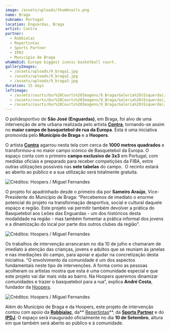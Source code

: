 ```yaml
---
image: /assets/uploads/thumbnails.png
name: Braga
subname: Portugal
location: Enguardas, Braga
artist: Contra
partner:
  - Robbialac
  - Repertintas
  - Sports Partner
  - IPDJ
  - Município de Braga
whaWeDid: Europe biggest iconic basketball court.
galleryImages:
  - /assets/uploads/9_braga1.jpg
  - /assets/uploads/9_braga2.jpg
  - /assets/uploads/9_braga3.jpg
duration: 15 days
leftimage:
  - /assets/courts/Our%20Courts%20Imagens/9_Braga/Galeria%20(Esquerda)/1.jpg
  - /assets/courts/Our%20Courts%20Imagens/9_Braga/Galeria%20(Esquerda)/2.jpg
  - /assets/courts/Our%20Courts%20Imagens/9_Braga/Galeria%20(Esquerda)/3.jpg
---
```

O polidesportivo de **São José (Enguardas)**, em Braga, foi alvo de uma intervenção de arte urbana realizada pelo artista **[Contra](https://www.instagram.com/contra.rua/)**, tornando-se assim no **maior campo de basquetebol de rua da Europa**. Esta é uma iniciativa promovida pelo **Município de Braga** e a **Hoopers**.

O artista **[Contra](https://www.instagram.com/contra.rua/)** agarrou nesta tela com cerca de **1000 metros quadrados** e transformou-a no maior campo icónico de Basquetebol da Europa. O espaço conta com o primeiro **campo exclusivo de 3x3** em Portugal, com medidas oficiais e preparado para receber competições da FIBA, entre outras utilizações possíveis nas **sete tabelas** do campo.  O recinto estará ao aberto ao público e a sua utilização será totalmente gratuita.

![Créditos: Hoopers / Miguel Fernandes](/assets/uploads/1_braga_makingof.jpg "Créditos: Hoopers / Miguel Fernandes")

O projeto foi apadrinhado desde o primeiro dia por **Sameiro Araújo**, Vice-Presidente do Município de Braga: “Percebemos de imediato o enorme potencial do projeto na transformação desportiva, social e cultural daquele espaço e região. Este projeto vai permitir também devolver a prática do Basquetebol aos Leões das Enguardas - um dos históricos desta modalidade na região - mas também fomentar a prática informal dos jovens e a dinamização do local por parte dos outros clubes da região”.

![Créditos: Hoopers / Miguel Fernandes](/assets/uploads/3_braga_makingof.jpg "Créditos: Hoopers / Miguel Fernandes")

Os trabalhos de intervenção arrancaram no dia 10 de julho e chamaram de imediato à atenção das crianças, jovens e adultos que se reuniam às janelas e nas imediações do campo, para apoiar e ajudar na concretização desta iniciativa. “O envolvimento da comunidade é um dos aspectos fundamentais neste tipo de intervenções. A forma como as pessoas acolheram os artistas mostra que esta é uma comunidade especial e que este projeto vai dar mais vida ao bairro. Na Hoopers queremos dinamizar comunidades e trazer o basquetebol para a rua”, explica **André Costa**, fundador da [Hoopers](https://hoopers.club/?lang=pt).

![Créditos: Hoopers / Miguel Fernandes](/assets/uploads/4_braga_makingof.png "Créditos: Hoopers / Miguel Fernandes")

Além do Município de Braga e da Hoopers, este projeto de intervenção contou com apoio da **[Robbialac](https://tintasrobbialac.pt/)**, da** [Repertintas](https://www.facebook.com/repertintas/)**, da **[Sports Partner](https://www.sportspartner.com.pt/)** e do **[IPDJ](https://ipdj.gov.pt/)**. O espaço será inaugurado oficialmente no dia **10 de Setembro**, altura em que também será aberto ao público e à comunidade.